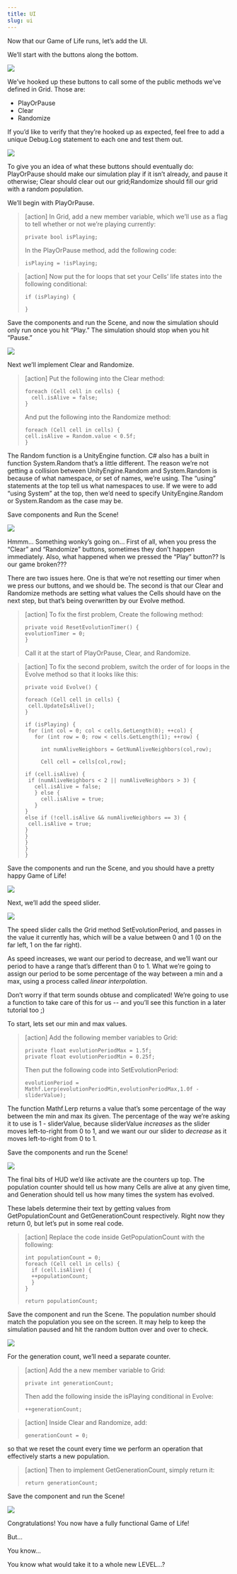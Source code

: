 ```yaml
---
title: UI
slug: ui
---
```


Now that our Game of Life runs, let’s add the UI.

We’ll start with the buttons along the bottom.

![](../media/image19.png)

We’ve hooked up these buttons to call some of the public methods we’ve defined in Grid. Those are:

-   PlayOrPause
-   Clear
-   Randomize

If you’d like to verify that they’re hooked up as expected, feel free to add a unique Debug.Log statement to each one and test them out.

![](../media/image58.png)

To give you an idea of what these buttons should eventually do: PlayOrPause should make our simulation play if it isn’t already, and pause it otherwise; Clear should clear out our grid;Randomize should fill our grid with a random population.

We’ll begin with PlayOrPause.

>[action]
>In Grid, add a new member variable, which we’ll use as a flag to tell whether or not we’re playing currently:
>
>```
>private bool isPlaying;
>```
>
>In the PlayOrPause method, add the following code:
>
>```
>isPlaying = !isPlaying;
>```

<!-- -->

>[action]
>Now put the for loops that set your Cells’ life states into the following conditional:
>
>```
> if (isPlaying) {
>
> }
>```

Save the components and run the Scene, and now the simulation should only run once you hit “Play.” The simulation should stop when you hit “Pause.”

![](../media/image54.gif)

Next we’ll implement Clear and Randomize.

>[action]
>Put the following into the Clear method:
>
>```
> foreach (Cell cell in cells) {
>   cell.isAlive = false;
> }
>```
>
>And put the following into the Randomize method:
>```
> foreach (Cell cell in cells) {
> cell.isAlive = Random.value < 0.5f;
> }
>```

The Random function is a UnityEngine function. C\# also has a built in
function System.Random that’s a little different. The reason we’re not
getting a collision between UnityEngine.Random and System.Random is
because of what namespace, or set of names, we’re using. The “using”
statements at the top tell us what namespaces to use. If we were to add
“using System” at the top, then we’d need to specify UnityEngine.Random
or System.Random as the case may be.

Save components and Run the Scene!

![](../media/image38.gif)

Hmmm… Something wonky’s going on… First of all, when you press the
“Clear” and “Randomize” buttons, sometimes they don’t happen
immediately. Also, what happened when we pressed the “Play” button?? Is
our game broken???

There are two issues here. One is that we’re not resetting our timer
when we press our buttons, and we should be. The second is that our
Clear and Randomize methods are setting what values the Cells should
have on the next step, but that’s being overwritten by our Evolve
method.

>[action]
>To fix the first problem, Create the following method:
>
>```
> private void ResetEvolutionTimer() {
> evolutionTimer = 0;
> }
>```
>
>Call it at the start of PlayOrPause, Clear, and Randomize.

<!-- -->

>[action]
>To fix the second problem, switch the order of for loops in the Evolve
method so that it looks like this:
>
>```
>private void Evolve() {
>
>foreach (Cell cell in cells) {
>  cell.UpdateIsAlive();
>}
>
>if (isPlaying) {
>  for (int col = 0; col < cells.GetLength(0); ++col) {
>    for (int row = 0; row < cells.GetLength(1); ++row) {
>
>      int numAliveNeighbors = GetNumAliveNeighbors(col,row);
>
>      Cell cell = cells[col,row];
>
>if (cell.isAlive) {
>  if (numAliveNeighbors < 2 || numAliveNeighbors > 3) {
>    cell.isAlive = false;
>    } else {
>      cell.isAlive = true;
>    }
>}
>else if (!cell.isAlive && numAliveNeighbors == 3) {
>  cell.isAlive = true;
>}
>}
>}
>}
>}
>```

Save the components and run the Scene, and you should have a pretty
happy Game of Life!

![](../media/image26.gif)

Next, we’ll add the speed slider.

![](../media/image21.png)

The speed slider calls the Grid method SetEvolutionPeriod, and passes in
the value it currently has, which will be a value between 0 and 1 (0 on
the far left, 1 on the far right).

As speed increases, we want our period to decrease, and we’ll want our
period to have a range that’s different than 0 to 1. What we’re going to
assign our period to be some percentage of the way between a min and a
max, using a process called *linear interpolation*.

Don’t worry if that term sounds obtuse and complicated! We’re going to
use a function to take care of this for us -- and you’ll see this
function in a later tutorial too ;)

To start, lets set our min and max values.

>[action]
>Add the following member variables to Grid:
>
>```
> private float evolutionPeriodMax = 1.5f;
> private float evolutionPeriodMin = 0.25f;
>```
>
>Then put the following code into SetEvolutionPeriod:
>
>```
> evolutionPeriod =
> Mathf.Lerp(evolutionPeriodMin,evolutionPeriodMax,1.0f - sliderValue);
>```

The function Mathf.Lerp returns a value that’s some percentage of the
way between the min and max its given. The percentage of the way we’re
asking it to use is 1 - sliderValue, because sliderValue *increases* as
the slider moves left-to-right from 0 to 1, and we want our our slider
to *decrease* as it moves left-to-right from 0 to 1.

Save the components and run the Scene!

![](../media/image33.gif)

The final bits of HUD we’d like activate are the counters up top. The
population counter should tell us how many Cells are alive at any given
time, and Generation should tell us how many times the system has
evolved.

These labels determine their text by getting values from
GetPopulationCount and GetGenerationCount respectively. Right now they
return 0, but let’s put in some real code.

>[action]
>Replace the code inside GetPopulationCount with the following:
>```
> int populationCount = 0;
> foreach (Cell cell in cells) {
>   if (cell.isAlive) {
>   ++populationCount;
>   }
>}
>
>return populationCount;
>```

Save the component and run the Scene. The population number should match
the population you see on the screen. It may help to keep the simulation
paused and hit the random button over and over to check.

![](../media/image24.png)

For the generation count, we’ll need a separate counter.

>[action]
>Add the a new member variable to Grid:
>
>```
>private int generationCount;
>```
>
>Then add the following inside the isPlaying conditional in Evolve:
>
>```
>++generationCount;
>```

<!-- -->

>[action]
>Inside Clear and Randomize, add:
>
>```
>generationCount = 0;
>```

so that we reset the count every time we perform an operation that
effectively starts a new population.

>[action]
>Then to implement GetGenerationCount, simply return it:
>
>```
>return generationCount;
>```

Save the component and run the Scene!

![](../media/image57.gif)

Congratulations! You now have a fully functional Game of Life!

But…

You know…

You know what would take it to a whole new LEVEL…?
